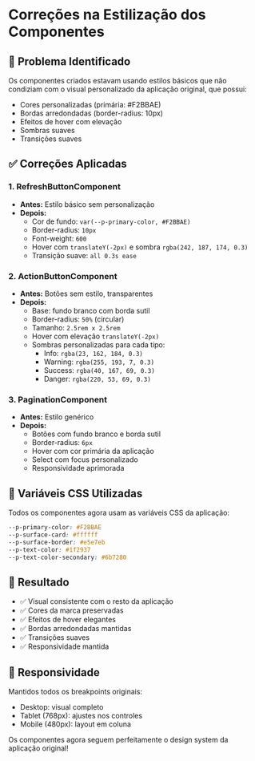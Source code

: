 # Correções na Estilização dos Componentes

## 🎨 Problema Identificado
Os componentes criados estavam usando estilos básicos que não condiziam com o visual personalizado da aplicação original, que possui:
- Cores personalizadas (primária: #F2BBAE)
- Bordas arredondadas (border-radius: 10px)
- Efeitos de hover com elevação
- Sombras suaves
- Transições suaves

## ✅ Correções Aplicadas

### 1. RefreshButtonComponent
- **Antes:** Estilo básico sem personalização
- **Depois:** 
  - Cor de fundo: `var(--p-primary-color, #F2BBAE)`
  - Border-radius: `10px`
  - Font-weight: `600`
  - Hover com `translateY(-2px)` e sombra `rgba(242, 187, 174, 0.3)`
  - Transição suave: `all 0.3s ease`

### 2. ActionButtonComponent
- **Antes:** Botões sem estilo, transparentes
- **Depois:**
  - Base: fundo branco com borda sutil
  - Border-radius: `50%` (circular)
  - Tamanho: `2.5rem x 2.5rem`
  - Hover com elevação `translateY(-2px)`
  - Sombras personalizadas para cada tipo:
    - Info: `rgba(23, 162, 184, 0.3)`
    - Warning: `rgba(255, 193, 7, 0.3)`
    - Success: `rgba(40, 167, 69, 0.3)`
    - Danger: `rgba(220, 53, 69, 0.3)`

### 3. PaginationComponent
- **Antes:** Estilo genérico
- **Depois:**
  - Botões com fundo branco e borda sutil
  - Border-radius: `6px`
  - Hover com cor primária da aplicação
  - Select com focus personalizado
  - Responsividade aprimorada

## 🔄 Variáveis CSS Utilizadas
Todos os componentes agora usam as variáveis CSS da aplicação:
```css
--p-primary-color: #F2BBAE
--p-surface-card: #ffffff
--p-surface-border: #e5e7eb
--p-text-color: #1f2937
--p-text-color-secondary: #6b7280
```

## 🎯 Resultado
- ✅ Visual consistente com o resto da aplicação
- ✅ Cores da marca preservadas
- ✅ Efeitos de hover elegantes
- ✅ Bordas arredondadas mantidas
- ✅ Transições suaves
- ✅ Responsividade mantida

## 📱 Responsividade
Mantidos todos os breakpoints originais:
- Desktop: visual completo
- Tablet (768px): ajustes nos controles
- Mobile (480px): layout em coluna

Os componentes agora seguem perfeitamente o design system da aplicação original!
